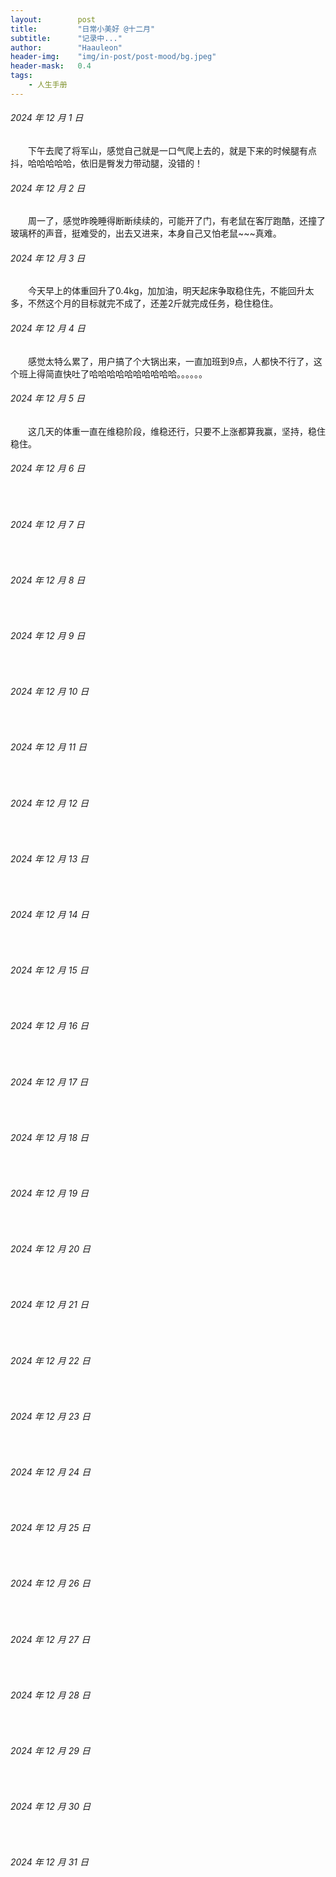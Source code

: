 ```yaml
---
layout:        post
title:         "日常小美好 @十二月"
subtitle:      "记录中..."
author:        "Haauleon"
header-img:    "img/in-post/post-mood/bg.jpeg"
header-mask:   0.4
tags:
    - 人生手册
---
```


###### 2024 年 12 月 1 日
&emsp;&emsp;下午去爬了将军山，感觉自己就是一口气爬上去的，就是下来的时候腿有点抖，哈哈哈哈哈，依旧是臀发力带动腿，没错的！

###### 2024 年 12 月 2 日
&emsp;&emsp;周一了，感觉昨晚睡得断断续续的，可能开了门，有老鼠在客厅跑酷，还撞了玻璃杯的声音，挺难受的，出去又进来，本身自己又怕老鼠~~~真难。

###### 2024 年 12 月 3 日
&emsp;&emsp;今天早上的体重回升了0.4kg，加加油，明天起床争取稳住先，不能回升太多，不然这个月的目标就完不成了，还差2斤就完成任务，稳住稳住。

###### 2024 年 12 月 4 日
&emsp;&emsp;感觉太特么累了，用户搞了个大锅出来，一直加班到9点，人都快不行了，这个班上得简直快吐了哈哈哈哈哈哈哈哈哈哈。。。。。。

###### 2024 年 12 月 5 日
&emsp;&emsp;这几天的体重一直在维稳阶段，维稳还行，只要不上涨都算我赢，坚持，稳住稳住。

###### 2024 年 12 月 6 日
&emsp;&emsp;

###### 2024 年 12 月 7 日
&emsp;&emsp;

###### 2024 年 12 月 8 日
&emsp;&emsp;

###### 2024 年 12 月 9 日
&emsp;&emsp;

###### 2024 年 12 月 10 日
&emsp;&emsp;

###### 2024 年 12 月 11 日
&emsp;&emsp;

###### 2024 年 12 月 12 日
&emsp;&emsp;

###### 2024 年 12 月 13 日
&emsp;&emsp;

###### 2024 年 12 月 14 日
&emsp;&emsp;

###### 2024 年 12 月 15 日
&emsp;&emsp;

###### 2024 年 12 月 16 日
&emsp;&emsp;

###### 2024 年 12 月 17 日
&emsp;&emsp;

###### 2024 年 12 月 18 日
&emsp;&emsp;

###### 2024 年 12 月 19 日
&emsp;&emsp;

###### 2024 年 12 月 20 日
&emsp;&emsp;

###### 2024 年 12 月 21 日
&emsp;&emsp;

###### 2024 年 12 月 22 日
&emsp;&emsp;

###### 2024 年 12 月 23 日
&emsp;&emsp;

###### 2024 年 12 月 24 日
&emsp;&emsp;

###### 2024 年 12 月 25 日
&emsp;&emsp;

###### 2024 年 12 月 26 日
&emsp;&emsp;

###### 2024 年 12 月 27 日
&emsp;&emsp;

###### 2024 年 12 月 28 日
&emsp;&emsp;

###### 2024 年 12 月 29 日
&emsp;&emsp;

###### 2024 年 12 月 30 日
&emsp;&emsp;

###### 2024 年 12 月 31 日
&emsp;&emsp;
